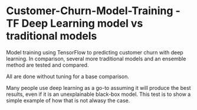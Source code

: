 # Customer-Churn-Model-Training - TF Deep Learning model vs traditional models

Model training using TensorFlow to predicting customer churn with deep learning. In comparison, several more traditional models and an ensemble method are tested and compared.

All are done without tuning for a base comparison. 

Many people use deep learning as a go-to assuming it will produce the best results, even if it is an unexplainable black-box model. This test is to show a simple example of how that is not alwasy the case.
